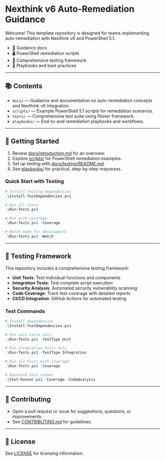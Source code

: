 # Nexthink v6 Auto-Remediation Guidance

Welcome! This template repository is designed for teams implementing auto-remediation with Nexthink v6 and PowerShell 5.1.

- 📄 Guidance docs
- 🖥️ PowerShell remediation scripts
- 🧪 Comprehensive testing framework
- 📝 Playbooks and best practices

---

## 📚 Contents

- `docs/` — Guidance and documentation on auto-remediation concepts and Nexthink v6 integration.
- `scripts/` — Example PowerShell 5.1 scripts for remediation scenarios.
- `tests/` — Comprehensive test suite using Pester framework.
- `playbooks/` — End-to-end remediation playbooks and workflows.

---

## 🚀 Getting Started

1. Review [docs/introduction.md](docs/introduction.md) for an overview.
2. Explore [scripts/](scripts/) for PowerShell remediation examples.
3. Set up testing with [docs/testing/README.md](docs/testing/README.md).
4. See [playbooks/](playbooks/) for practical, step-by-step responses.

### Quick Start with Testing

```powershell
# Install testing dependencies
.\Install-TestDependencies.ps1

# Run all tests
.\Run-Tests.ps1

# Run with coverage
.\Run-Tests.ps1 -Coverage

# Watch mode for development
.\Run-Tests.ps1 -Watch
```

---

## 🧪 Testing Framework

This repository includes a comprehensive testing framework:

- **Unit Tests**: Test individual functions and components
- **Integration Tests**: Test complete script execution  
- **Security Analysis**: Automated security vulnerability scanning
- **Code Coverage**: Track test coverage with detailed reports
- **CI/CD Integration**: GitHub Actions for automated testing

### Test Commands

```powershell
# Install dependencies
.\Install-TestDependencies.ps1

# Run unit tests only
.\Run-Tests.ps1 -TestType Unit

# Run integration tests only  
.\Run-Tests.ps1 -TestType Integration

# Run all tests with coverage
.\Run-Tests.ps1 -Coverage

# Advanced test runner
.\Test-Runner.ps1 -Coverage -CodeAnalysis
```

---

## 🤝 Contributing

- Open a pull request or issue for suggestions, questions, or improvements.
- See [CONTRIBUTING.md](CONTRIBUTING.md) for guidelines.

---

## 📄 License

See [LICENSE](LICENSE) for licensing information.
